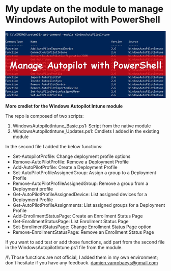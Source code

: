 # My update on the module to manage Windows Autopilot with PowerShell
![alt text](https://github.com/damienvanrobaeys/WindowsAutopilotIntune_Module_Updates/blob/master/manage_autopilot_preview.jpg)

**More cmdlet for the Windows Autopilot Intune module**

The repo is composed of two scripts:
1. WindowsAutopilotIntune_Basic.ps1: Script from the native module
2. WindowsAutopilotIntune_Updates.ps1: Cmdlets I added in the existing module

In the second file I added the below functions:
* Set-AutopilotProfile: Change deployment profile options
* Remove-AutoPilotProfile: Remove a Deployment Profile
* Add-AutoPilotProfile: Create a Deployment Profile
* Set-AutoPilotProfileAssignedGroup: Assign a group to a Deployment Profile 
* Remove-AutoPilotProfileAssignedGroup: Remove a group from a Deployment profile
* Get-AutoPilotProfileAssignedDevice: List assigned devices for a Deployment Profile
* Get-AutoPilotProfileAssignments: List assigned groups for a Deployment Profile
* Add-EnrollmentStatusPage: Create an Enrollment Status Page
* Get-EnrollmentStatusPage: List Enrollment Status Page
* Set-EnrollmentStatusPage: Change Enrollment Status Page option
* Remove-EnrollmentStatusPage: Remove an Enrollment Status Page

If you want to add test or add those functions, add part from the second file in the WindowsAutopilotIntune.ps1 file from the module.

/!\ Those functions are not official, I added them in my own environment; don't hesitate if you have any feedback.
damien.vanrobaeys@gmail.com

